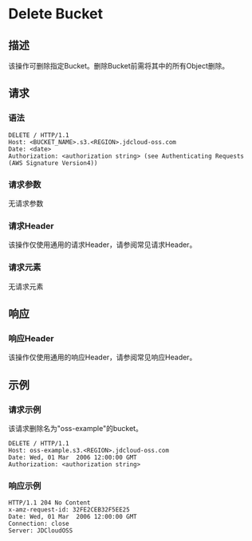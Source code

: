 # Delete Bucket

## 描述
该操作可删除指定Bucket。删除Bucket前需将其中的所有Object删除。

## 请求
### 语法
```
DELETE / HTTP/1.1
Host: <BUCKET_NAME>.s3.<REGION>.jdcloud-oss.com
Date: <date>
Authorization: <authorization string> (see Authenticating Requests (AWS Signature Version4))
```

### 请求参数
无请求参数

### 请求Header
该操作仅使用通用的请求Header，请参阅常见请求Header。

### 请求元素
无请求元素

## 响应
### 响应Header
该操作仅使用通用的响应Header，请参阅常见响应Header。

## 示例
### 请求示例
该请求删除名为"oss-example"的bucket。
```
DELETE / HTTP/1.1
Host: oss-example.s3.<REGION>.jdcloud-oss.com
Date: Wed, 01 Mar  2006 12:00:00 GMT
Authorization: <authorization string>
```
### 响应示例
```
HTTP/1.1 204 No Content
x-amz-request-id: 32FE2CEB32F5EE25
Date: Wed, 01 Mar  2006 12:00:00 GMT
Connection: close
Server: JDCloudOSS
```
